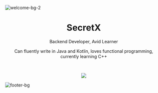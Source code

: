 ![welcome-bg-2](https://user-images.githubusercontent.com/50290580/124369381-11ed1800-dc74-11eb-90a9-2ff2073c3b97.jpg)

<h1 align="center">SecretX</h1>

<p align="center">Backend Developer, Avid Learner</p>
<p align="center">Can fluently write in Java and Kotlin, loves functional programming, currently learning C++</p>

&nbsp;

<p align="center">
  <img src="https://github-readme-stats.vercel.app/api?username=SecretX33&show_icons=true&theme=radical&count_private=true" />
</p>

![footer-bg](https://user-images.githubusercontent.com/50290580/124369382-144f7200-dc74-11eb-807a-f10a7a502dd9.jpg)
